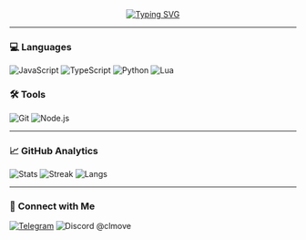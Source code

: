 <div align="center">
  <a href="https://git.io/typing-svg">
    <img src="https://readme-typing-svg.demolab.com?font=JetBrains+Mono&size=30&duration=3000&pause=1000&color=4493F8&center=true&vCenter=true&width=500&lines=Hey+there%2C+I'm+clmove%F0%9F%91%8B;A+young+dev+from+Donetsk%F0%9F%8C%86;always+eepy+and+silly%F0%9F%98%8B" alt="Typing SVG" />
  </a>
</div>

---

### 💻 **Languages** 
![JavaScript](https://img.shields.io/badge/JavaScript-F7DF1E?style=for-the-badge&logo=javascript&logoColor=black)
![TypeScript](https://img.shields.io/badge/TypeScript-3178C6?style=for-the-badge&logo=typescript&logoColor=white)
![Python](https://img.shields.io/badge/Python-3776AB?style=for-the-badge&logo=python&logoColor=white)
![Lua](https://img.shields.io/badge/Lua-2C2D72?style=for-the-badge&logo=lua&logoColor=white)

### 🛠 **Tools**
![Git](https://img.shields.io/badge/Git-F05032?style=for-the-badge&logo=git&logoColor=white)
![Node.js](https://img.shields.io/badge/Node.js-5FA04E?style=for-the-badge&logo=nodedotjs&logoColor=white)

---

### 📈 **GitHub Analytics**
![Stats](https://github-readme-stats.vercel.app/api?username=clmove1339&show_icons=true&theme=dark&include_all_commits=true&count_private=true&hide_border=true)
![Streak](https://streak-stats.demolab.com?user=clmove1339&theme=dark&hide_border=true&date_format=M%20j%5B%2C%20Y%5D)
![Langs](https://github-readme-stats.vercel.app/api/top-langs/?username=clmove1339&layout=compact&theme=dark&langs_count=8&hide_border=true)


---

### 🤝 **Connect with Me**

[![Telegram](https://img.shields.io/badge/Telegram-@clmove-26A5E4?style=for-the-badge&logo=telegram&logoColor=white)](https://t.me/clmove)
![Discord @clmove](https://img.shields.io/badge/Discord-@clmove-5865F2?style=for-the-badge&logo=discord&logoColor=white)
